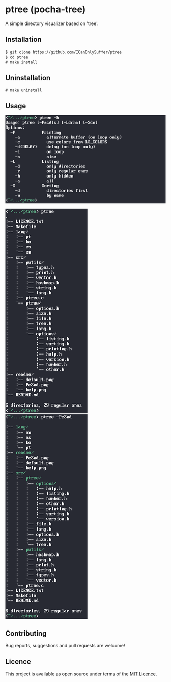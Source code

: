 # ptree (pocha-tree)

A simple directory visualizer based on 'tree'.

## Installation

	$ git clone https://github.com/ICanOnlySuffer/ptree
	$ cd ptree
	# make install

## Uninstallation

	# make uninstall

## Usage

![](./readme/help.png)

![](./readme/default.png) ![](./readme/PcSnd.png)

## Contributing

Bug reports, suggestions and pull requests are welcome!

## Licence

This project is available as open source under terms of the
[MIT Licence](https://opensource.org/licenses/MIT).

